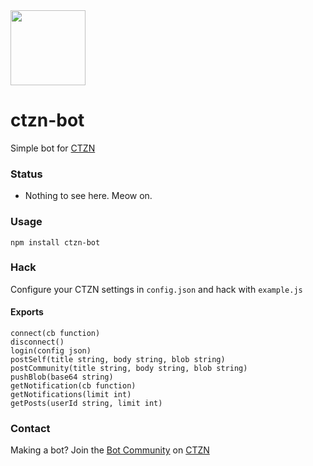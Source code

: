 <img src="https://user-images.githubusercontent.com/1423657/114308321-b92e3900-9ae3-11eb-9526-5cfeef94ef23.png" width=120>

# ctzn-bot
Simple bot for [CTZN](https://ctznry.com)

### Status
* Nothing to see here. Meow on.

### Usage
```
npm install ctzn-bot
```

### Hack
Configure your CTZN settings in `config.json` and hack with `example.js`

#### Exports
```
connect(cb function)
disconnect()
login(config json)
postSelf(title string, body string, blob string)
postCommunity(title string, body string, blob string)
pushBlob(base64 string)
getNotification(cb function)
getNotifications(limit int)
getPosts(userId string, limit int)
```

### Contact
Making a bot? Join the [Bot Community](https://ctznry.com/bots@ctzn.one) on [CTZN](https://ctznry.com)
